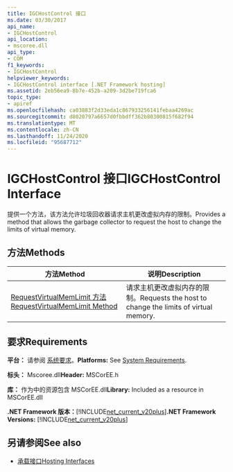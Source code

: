 ```yaml
---
title: IGCHostControl 接口
ms.date: 03/30/2017
api_name:
- IGCHostControl
api_location:
- mscoree.dll
api_type:
- COM
f1_keywords:
- IGCHostControl
helpviewer_keywords:
- IGCHostControl interface [.NET Framework hosting]
ms.assetid: 2eb56ea9-8b7e-452b-a209-3d2be719fca6
topic_type:
- apiref
ms.openlocfilehash: ca03883f2d33eda1c867933256141febaa4269ac
ms.sourcegitcommit: d8020797a6657d0fbbdff362b80300815f682f94
ms.translationtype: MT
ms.contentlocale: zh-CN
ms.lasthandoff: 11/24/2020
ms.locfileid: "95687712"
---
```

# <a name="igchostcontrol-interface"></a><span data-ttu-id="657fb-102">IGCHostControl 接口</span><span class="sxs-lookup"><span data-stu-id="657fb-102">IGCHostControl Interface</span></span>

<span data-ttu-id="657fb-103">提供一个方法，该方法允许垃圾回收器请求主机更改虚拟内存的限制。</span><span class="sxs-lookup"><span data-stu-id="657fb-103">Provides a method that allows the garbage collector to request the host to change the limits of virtual memory.</span></span>  
  
## <a name="methods"></a><span data-ttu-id="657fb-104">方法</span><span class="sxs-lookup"><span data-stu-id="657fb-104">Methods</span></span>  
  
|<span data-ttu-id="657fb-105">方法</span><span class="sxs-lookup"><span data-stu-id="657fb-105">Method</span></span>|<span data-ttu-id="657fb-106">说明</span><span class="sxs-lookup"><span data-stu-id="657fb-106">Description</span></span>|  
|------------|-----------------|  
|[<span data-ttu-id="657fb-107">RequestVirtualMemLimit 方法</span><span class="sxs-lookup"><span data-stu-id="657fb-107">RequestVirtualMemLimit Method</span></span>](igchostcontrol-requestvirtualmemlimit-method.md)|<span data-ttu-id="657fb-108">请求主机更改虚拟内存的限制。</span><span class="sxs-lookup"><span data-stu-id="657fb-108">Requests the host to change the limits of virtual memory.</span></span>|  
  
## <a name="requirements"></a><span data-ttu-id="657fb-109">要求</span><span class="sxs-lookup"><span data-stu-id="657fb-109">Requirements</span></span>  

 <span data-ttu-id="657fb-110">**平台：** 请参阅 [系统要求](../../get-started/system-requirements.md)。</span><span class="sxs-lookup"><span data-stu-id="657fb-110">**Platforms:** See [System Requirements](../../get-started/system-requirements.md).</span></span>  
  
 <span data-ttu-id="657fb-111">**标头：** Mscoree.dll</span><span class="sxs-lookup"><span data-stu-id="657fb-111">**Header:** MSCorEE.h</span></span>  
  
 <span data-ttu-id="657fb-112">**库：** 作为中的资源包含 MSCorEE.dll</span><span class="sxs-lookup"><span data-stu-id="657fb-112">**Library:** Included as a resource in MSCorEE.dll</span></span>  
  
 <span data-ttu-id="657fb-113">**.NET Framework 版本：**[!INCLUDE[net_current_v20plus](../../../../includes/net-current-v20plus-md.md)]</span><span class="sxs-lookup"><span data-stu-id="657fb-113">**.NET Framework Versions:** [!INCLUDE[net_current_v20plus](../../../../includes/net-current-v20plus-md.md)]</span></span>  
  
## <a name="see-also"></a><span data-ttu-id="657fb-114">另请参阅</span><span class="sxs-lookup"><span data-stu-id="657fb-114">See also</span></span>

- [<span data-ttu-id="657fb-115">承载接口</span><span class="sxs-lookup"><span data-stu-id="657fb-115">Hosting Interfaces</span></span>](hosting-interfaces.md)
